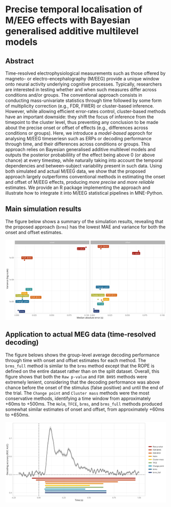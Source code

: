 # Precise temporal localisation of M/EEG effects with Bayesian generalised additive multilevel models

## Abstract

Time-resolved electrophysiological measurements such as those offered by magneto- or electro-encephalography (M/EEG) provide a unique window onto neural activity underlying cognitive processes. Typically, researchers are interested in testing whether and when such measures differ across conditions and/or groups. The conventional approach consists in conducting mass-univariate statistics through time followed by some form of multiplicity correction (e.g., FDR, FWER) or cluster-based inference. However, while allowing efficient error-rates control, cluster-based methods have an important downside: they shift the focus of inference from the timepoint to the cluster level, thus preventing any conclusion to be made about the precise onset or offset of effects (e.g., differences across conditions or groups). Here, we introduce a *model-based* approch for analysing M/EEG timeseriesn such as ERPs or decoding performance through time, and their differences across conditions or groups. This approach relies on Bayesian generalised additive multilevel models and outputs the posterior probabilility of the effect being above 0 (or above chance) at every timestep, while naturally taking into account the temporal dependencies and between-subject variability present in such data. Using both simulated and actual M/EEG data, we show that the proposed approach largely outperforms conventional methods in estimating the onset and offset of M/EEG effects, producing *more precise* and *more reliable* estimates. We provide an R package implementing the approach and illustrate how to integrate it into M/EEG statistical pipelines in MNE-Python.

## Main simulation results

The figure below shows a summary of the simulation results, revealing that the proposed approach (`brms`) has the lowest MAE and variance for both the onset and offset estimates.

![Simulation results](figures/simulation_results_mae_variance.png)

## Application to actual MEG data (time-resolved decoding)

The figure belows shows the group-level average decoding performance through time with onset and offset estimates for each method. The `brms_full` method is similar to the `brms` method except that the ROPE is defined on the entire dataset rather than on the split dataset. Overall, this figure shows that both the `Raw p-value` and `FDR BH95` methods were extremely lenient, considering that the decoding performance was above chance before the onset of the stimulus (false positive) and until the end of the trial. The `Change point` and `Cluster mass` methods were the most conservative methods, identifying a time window from approximately +60ms to +500ms. The `Holm`, `TFCE`, `brms`, and `brms_full` methods produced somewhat similar estimates of onset and offset, from approximately +60ms to +650ms.

![MEG data](figures/meg_decoding_results_all_methods.png)
